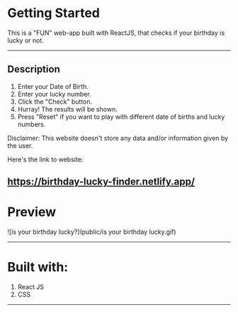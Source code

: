 # Getting Started

This is a "FUN" web-app built with ReactJS, that checks if your birthday is lucky or not. 

---

## Description 

1. Enter your Date of Birth.
2. Enter your lucky number.
3. Click the "Check" button. 
4. Hurray! The results will be shown.
5. Press "Reset" if you want to play with different date of births and lucky numbers.

Disclaimer: This website doesn't store any data and/or information given by the user. 

Here's the link to website:

https://birthday-lucky-finder.netlify.app/
---

# Preview 

![is your birthday lucky?](public/is your birthday lucky.gif)

---

# Built with:

1. React JS 
2. CSS

****
